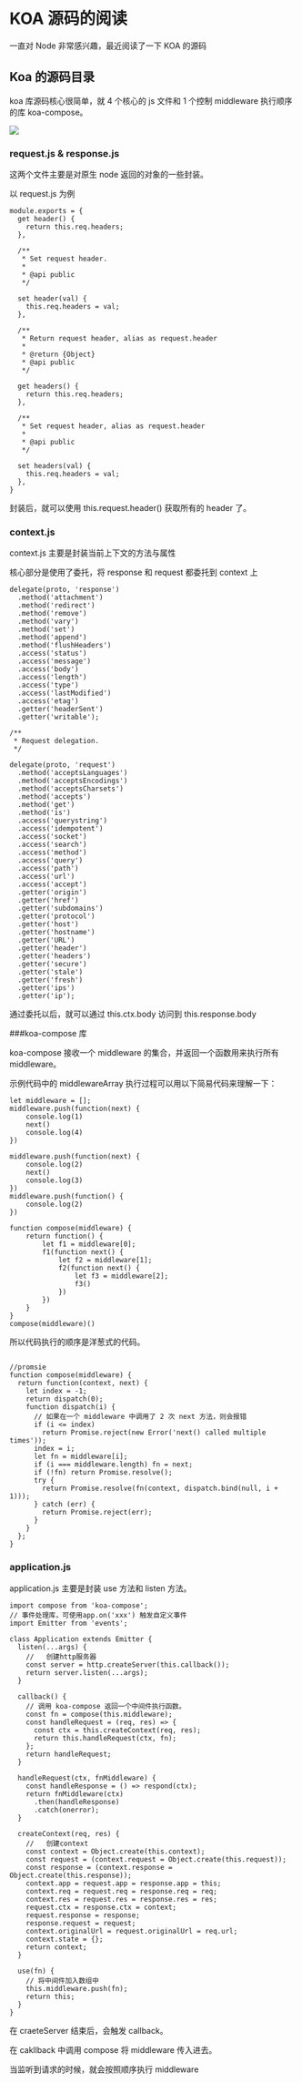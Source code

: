 # KOA 源码的阅读

一直对 Node 非常感兴趣，最近阅读了一下 KOA 的源码

## Koa 的源码目录

koa 库源码核心很简单，就 4 个核心的 js 文件和 1 个控制 middleware 执行顺序的库 koa-compose。


![](https://wendaoshuai66.github.io/study/note/images/kao.png)


### request.js & response.js

这两个文件主要是对原生 node 返回的对象的一些封装。

以 request.js 为例

```plain
module.exports = {
  get header() {
    return this.req.headers;
  },

  /**
   * Set request header.
   *
   * @api public
   */

  set header(val) {
    this.req.headers = val;
  },

  /**
   * Return request header, alias as request.header
   *
   * @return {Object}
   * @api public
   */

  get headers() {
    return this.req.headers;
  },

  /**
   * Set request header, alias as request.header
   *
   * @api public
   */

  set headers(val) {
    this.req.headers = val;
  },
}
```

封装后，就可以使用 this.request.header() 获取所有的 header 了。

### context.js

context.js 主要是封装当前上下文的方法与属性

核心部分是使用了委托，将 response 和 request 都委托到 context 上

```plain
delegate(proto, 'response')
  .method('attachment')
  .method('redirect')
  .method('remove')
  .method('vary')
  .method('set')
  .method('append')
  .method('flushHeaders')
  .access('status')
  .access('message')
  .access('body')
  .access('length')
  .access('type')
  .access('lastModified')
  .access('etag')
  .getter('headerSent')
  .getter('writable');

/**
 * Request delegation.
 */

delegate(proto, 'request')
  .method('acceptsLanguages')
  .method('acceptsEncodings')
  .method('acceptsCharsets')
  .method('accepts')
  .method('get')
  .method('is')
  .access('querystring')
  .access('idempotent')
  .access('socket')
  .access('search')
  .access('method')
  .access('query')
  .access('path')
  .access('url')
  .access('accept')
  .getter('origin')
  .getter('href')
  .getter('subdomains')
  .getter('protocol')
  .getter('host')
  .getter('hostname')
  .getter('URL')
  .getter('header')
  .getter('headers')
  .getter('secure')
  .getter('stale')
  .getter('fresh')
  .getter('ips')
  .getter('ip');
```

通过委托以后，就可以通过 this.ctx.body 访问到 this.response.body


###koa-compose 库

koa-compose 接收一个 middleware 的集合，并返回一个函数用来执行所有 middleware。

示例代码中的 middlewareArray 执行过程可以用以下简易代码来理解一下：

```plain
let middleware = [];
middleware.push(function(next) {
    console.log(1)
    next()
    console.log(4)
})

middleware.push(function(next) {
    console.log(2)
    next()
    console.log(3)
})
middleware.push(function() {
    console.log(2)
})

function compose(middleware) {
    return function() {
        let f1 = middleware[0];
        f1(function next() {
            let f2 = middleware[1];
            f2(function next() {
                let f3 = middleware[2];
                f3()
            })
        })
    }
}
compose(middleware)()
```

所以代码执行的顺序是洋葱式的代码。

```plain

//promsie
function compose(middleware) {
  return function(context, next) {
    let index = -1;
    return dispatch(0);
    function dispatch(i) {
      // 如果在一个 middleware 中调用了 2 次 next 方法，则会报错
      if (i <= index)
        return Promise.reject(new Error('next() called multiple times'));
      index = i;
      let fn = middleware[i];
      if (i === middleware.length) fn = next;
      if (!fn) return Promise.resolve();
      try {
        return Promise.resolve(fn(context, dispatch.bind(null, i + 1)));
      } catch (err) {
        return Promise.reject(err);
      }
    }
  };
}
```

### application.js

application.js 主要是封装 use 方法和 listen 方法。

```plain
import compose from 'koa-compose';
// 事件处理库，可使用app.on('xxx') 触发自定义事件
import Emitter from 'events';

class Application extends Emitter {
  listen(...args) {
    //   创建http服务器
    const server = http.createServer(this.callback());
    return server.listen(...args);
  }

  callback() {
    // 调用 koa-compose 返回一个中间件执行函数。
    const fn = compose(this.middleware);
    const handleRequest = (req, res) => {
      const ctx = this.createContext(req, res);
      return this.handleRequest(ctx, fn);
    };
    return handleRequest;
  }

  handleRequest(ctx, fnMiddleware) {
    const handleResponse = () => respond(ctx);
    return fnMiddleware(ctx)
      .then(handleResponse)
      .catch(onerror);
  }

  createContext(req, res) {
    //   创建context
    const context = Object.create(this.context);
    const request = (context.request = Object.create(this.request));
    const response = (context.response = Object.create(this.response));
    context.app = request.app = response.app = this;
    context.req = request.req = response.req = req;
    context.res = request.res = response.res = res;
    request.ctx = response.ctx = context;
    request.response = response;
    response.request = request;
    context.originalUrl = request.originalUrl = req.url;
    context.state = {};
    return context;
  }

  use(fn) {
    // 将中间件加入数组中
    this.middleware.push(fn);
    return this;
  }
}
```

在 craeteServer 结束后，会触发 callback。

在 cakllback 中调用 compose 将 middleware 传入进去。

当监听到请求的时候，就会按照顺序执行 middleware

